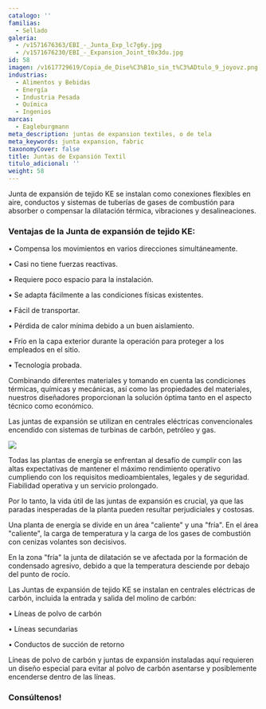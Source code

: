 ```yaml
---
catalogo: ''
familias:
  - Sellado
galeria:
  - /v1571676363/EBI_-_Junta_Exp_lc7g6y.jpg
  - /v1571676230/EBI_-_Expansion_Joint_t0x3du.jpg
id: 58
imagen: /v1617729619/Copia_de_Dise%C3%B1o_sin_t%C3%ADtulo_9_joyovz.png
industrias:
  - Alimentos y Bebidas
  - Energía
  - Industria Pesada
  - Química
  - Ingenios
marcas:
  - Eagleburgmann
meta_description: juntas de expansion textiles, o de tela
meta_keywords: junta expansion, fabric
taxonomyCover: false
title: Juntas de Expansión Textil
titulo_adicional: ''
weight: 58
---
```

Junta de expansión de tejido KE se instalan como conexiones flexibles en aire, conductos y sistemas de tuberías de gases de combustión para absorber o compensar la dilatación térmica, vibraciones y desalineaciones.

### **Ventajas de la Junta de expansión de tejido KE:**

• Compensa los movimientos en varios direcciones simultáneamente.

• Casi no tiene fuerzas reactivas.

• Requiere poco espacio para la instalación.

• Se adapta fácilmente a las condiciones físicas existentes.

• Fácil de transportar.

• Pérdida de calor mínima debido a un buen aislamiento.

• Frío en la capa exterior durante la operación para proteger a los empleados en el sitio.

• Tecnología probada.

Combinando diferentes materiales y tomando en cuenta las condiciones térmicas, químicas y mecánicas, así como las propiedades del materiales, nuestros diseñadores proporcionan la solución óptima tanto en el aspecto técnico como económico. 

Las juntas de expansión se utilizan en centrales eléctricas convencionales encendido con sistemas de turbinas de carbón, petróleo y gas.

![](https://res.cloudinary.com/novatec/v1597179583/junta_textil-gigapixel-scale-4_00x_ulrpr9.png)

Todas las plantas de energía se enfrentan al desafío de cumplir con las altas expectativas de mantener el máximo rendimiento operativo cumpliendo con los requisitos medioambientales, legales y de seguridad. Fiabilidad operativa y un servicio prolongado.

Por lo tanto, la vida útil de las juntas de expansión es crucial, ya que las paradas inesperadas de la planta pueden resultar perjudiciales y costosas.

Una planta de energía se divide en un área "caliente" y una "fría". En el área "caliente", la carga de temperatura y la carga de los gases de combustión con cenizas volantes son decisivos. 

En la zona "fría" la junta de dilatación se ve afectada por la formación de condensado agresivo, debido a que la temperatura desciende por debajo del punto de rocío.

Las Juntas de expansión de tejido KE se instalan en centrales eléctricas de carbón, incluida la entrada y salida del molino de carbón:

• Líneas de polvo de carbón

• Líneas secundarias

• Conductos de succión de retorno

Líneas de polvo de carbón y juntas de expansión instaladas aquí requieren un diseño especial para evitar al polvo de carbón asentarse y posiblemente encenderse dentro de las líneas.

### **Consúltenos!**